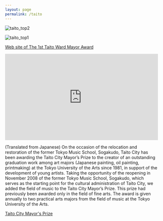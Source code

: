 ```yaml
---
layout: page
permalink: /taito
---
```


<style>
  .video-container {
    position: relative;
    padding-bottom: 56.25%; /* 16:9 aspect ratio for video */
    height: 0;
    overflow: hidden;
  }

  .video-container iframe {
    position: absolute;
    top: 0;
    left: 0;
    width: 100%;
    height: 100%;
  }
</style>


![taito_top2](https://github.com/kbys88/kbys88.github.io/assets/142012962/7d8ea320-ccda-4793-9d5f-f4ee857cfdbe)

![taito_top1](https://github.com/kbys88/kbys88.github.io/assets/142012962/8bfaf6e0-0611-4c4e-850c-0ba796476cde)



<a href="https://www.culture.city.taito.lg.jp/ja/taito_kuchosho/h29/1">Web site of The 1st Taito Ward Mayor Award</a>




<div class="video-container">
  <iframe src="https://www.youtube.com/embed/ADUAF4ykF_8?si=F6nFNhp6yqKFLp2D" title="YouTube video player" frameborder="0" allow="accelerometer; autoplay; clipboard-write; encrypted-media; gyroscope; picture-in-picture; web-share" allowfullscreen></iframe>
</div>
<p>
  
</p>

  (Translated from Japanese)
  On the occasion of the relocation and restoration of the former Tokyo Music School, Sogakudo, Taito City has been awarding the Taito City Mayor’s Prize to the creator of an outstanding graduation work among art majors (Japanese painting, oil painting, printmaking) at the Tokyo University of the Arts since 1981, in support of the development of young artists.
  Taking the opportunity of the reopening in November 2008 of the former Tokyo Music School, Sogakudo, which serves as the starting point for the cultural administration of Taito City, we added the field of music to the Taito City Mayor’s Prize.
  This prize had previously been awarded only in the field of fine arts. The award is given annually to two practical arts majors from the field of music at the Tokyo University of the Arts.

[Taito City Mayor's Prize](https://www.culture.city.taito.lg.jp/ja/taito_kuchosho/about)

 
